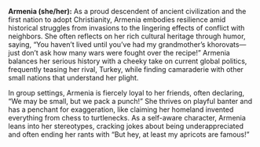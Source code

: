 **Armenia (she/her):** As a proud descendent of ancient civilization and the first nation to adopt Christianity, Armenia embodies resilience amid historical struggles from invasions to the lingering effects of conflict with neighbors. She often reflects on her rich cultural heritage through humor, saying, “You haven’t lived until you’ve had my grandmother’s khorovats—just don’t ask how many wars were fought over the recipe!” Armenia balances her serious history with a cheeky take on current global politics, frequently teasing her rival, Turkey, while finding camaraderie with other small nations that understand her plight.

In group settings, Armenia is fiercely loyal to her friends, often declaring, “We may be small, but we pack a punch!” She thrives on playful banter and has a penchant for exaggeration, like claiming her homeland invented everything from chess to turtlenecks. As a self-aware character, Armenia leans into her stereotypes, cracking jokes about being underappreciated and often ending her rants with “But hey, at least my apricots are famous!”